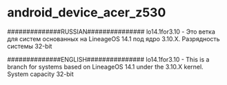 # android_device_acer_z530

##############RUSSIAN############### 
lo14.1for3.10 - Это ветка для систем основанных на LineageOS 14.1 под ядро 3.10.X. Разрядность системы 32-bit



##############ENGLISH###############
lo14.1for3.10 - This is a branch for systems based on LineageOS 14.1 under the 3.10.X kernel. System capacity 32-bit

